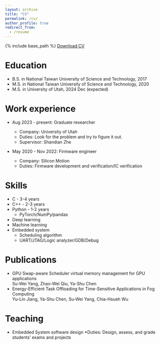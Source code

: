 ```yaml
---
layout: archive
title: "CV"
permalink: /cv/
author_profile: true
redirect_from:
  - /resume
---
```


{% include base_path %}
[Download CV](https://github.com/suweiyang0106/suweiyang0106.github.io/blob/master/_pages/CV.pdf)

Education
======
* B.S. in National Taiwan University of Science and Technology, 2017
* M.S. in National Taiwan University of Science and Technology, 2020
* M.S. in University of Utah, 2024 Dec (expected)

Work experience
======
* Aug 2023 - present: Graduate researcher
  * Company: University of Utah
  * Duties: Look for the problem and try to figure it out.
  * Supervisor: Shandian Zhe

* May 2020 - Nov 2022: Firmware engineer
  * Company: Silicon Motion
  * Duties: Firmware development and verification/IC verification
  
Skills
======
* C - 3-4 years
* C++ - 2-3 years
* Python - 1-2 years
  * PyTorch/NumPy/pandas
* Deep learning
* Machine learning
* Embedded system
  * Scheduling algorithm
  * UART/JTAG/Logic analyzer/GDB/Debug

Publications
======
  * GPU Swap-aware Scheduler virtual memory management for GPU applications<br />
    Su-Wei Yang, Zhao-Wei Qiu, Ya-Shu Chen
  * Energy-Efficient Task Offloading for Time-Sensitive Applications in Fog Computing<br />
    Yu-Lin Jiang, Ya-Shu Chen, Su-Wei Yang, Chia-Hsueh Wu
    
Teaching
======
  * Embedded System software design
    *Duties: Design, assess, and grade students’ exams and projects 
